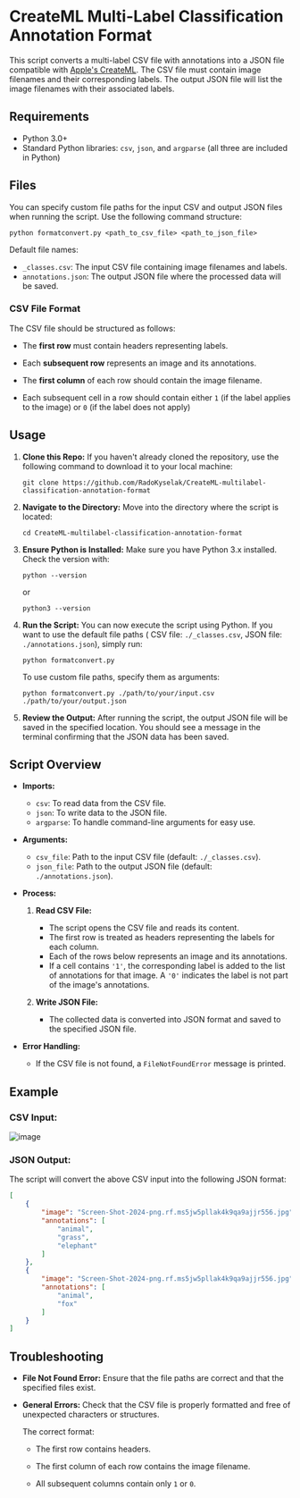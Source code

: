 # CreateML Multi-Label Classification Annotation Format

This script converts a multi-label CSV file with annotations into a JSON file compatible with [Apple's CreateML](https://developer.apple.com/machine-learning/create-ml/). The CSV file must contain image filenames and their corresponding labels. The output JSON file will list the image filenames with their associated labels.

## Requirements

- Python 3.0+
- Standard Python libraries: `csv`, `json`, and `argparse` (all three are included in Python)

## Files

You can specify custom file paths for the input CSV and output JSON files when running the script. Use the following command structure:

```terminal
python formatconvert.py <path_to_csv_file> <path_to_json_file>
```

Default file names:
- `_classes.csv`: The input CSV file containing image filenames and labels.
- `annotations.json`: The output JSON file where the processed data will be saved.

### CSV File Format


The CSV file should be structured as follows:

- The **first row** must contain headers representing labels.

- Each **subsequent row** represents an image and its annotations.

- The **first column** of each row should contain the image filename.

- Each subsequent cell in a row should contain either `1` (if the label applies to the image) or `0` (if the label does not apply)

## Usage

1. **Clone this Repo:**
   If you haven't already cloned the repository, use the following command to download it to your local machine:

   ```terminal
   git clone https://github.com/RadoKyselak/CreateML-multilabel-classification-annotation-format
   ```

2. **Navigate to the Directory:**
   Move into the directory where the script is located:

   ```terminal
   cd CreateML-multilabel-classification-annotation-format
   ```
   
3. **Ensure Python is Installed:**
   Make sure you have Python 3.x installed. Check the version with:

   ```terminal
   python --version
   ```

   or

   ```terminal
   python3 --version
   ```
   
4. **Run the Script:**
   You can now execute the script using Python. If you want to use the default file paths ( CSV file: `./_classes.csv`, JSON file: `./annotations.json`), simply run:

   ```terminal
   python formatconvert.py
   ```

   To use custom file paths, specify them as arguments:

   ```terminal
   python formatconvert.py ./path/to/your/input.csv ./path/to/your/output.json
   ```

6. **Review the Output:**
   After running the script, the output JSON file will be saved in the specified location. You should see a message in the terminal confirming that the JSON data has been saved.

## Script Overview

- **Imports:**
  - `csv`: To read data from the CSV file.
  - `json`: To write data to the JSON file.
  - `argparse`: To handle command-line arguments for easy use.

- **Arguments:**
  - `csv_file`: Path to the input CSV file (default: `./_classes.csv`).
  - `json_file`: Path to the output JSON file (default: `./annotations.json`).

- **Process:**
  1. **Read CSV File:**
     - The script opens the CSV file and reads its content.
     - The first row is treated as headers representing the labels for each column.
     - Each of the rows below represents an image and its annotations.
     - If a cell contains `'1'`, the corresponding label is added to the list of annotations for that image. A `'0'` indicates the label is not part of the image's annotations.

  2. **Write JSON File:**
     - The collected data is converted into JSON format and saved to the specified JSON file.

- **Error Handling:**
  - If the CSV file is not found, a `FileNotFoundError` message is printed.

## Example

### CSV Input:

![image](https://github.com/user-attachments/assets/7ff8d48a-d4cd-41d4-a34c-05c06d04122f)

### JSON Output:

The script will convert the above CSV input into the following JSON format:

```json
[
    {
        "image": "Screen-Shot-2024-png.rf.ms5jw5pllak4k9qa9ajjr556.jpg",
        "annotations": [
            "animal",
            "grass",
            "elephant"
        ]
    },
    {
        "image": "Screen-Shot-2024-png.rf.ms5jw5pllak4k9qa9ajjr556.jpg",
        "annotations": [
            "animal",
            "fox"
        ]
    }
]
```

## Troubleshooting

- **File Not Found Error:**
  Ensure that the file paths are correct and that the specified files exist.

- **General Errors:**
  Check that the CSV file is properly formatted and free of unexpected characters or structures.

  The correct format:

  - The first row contains headers.

  - The first column of each row contains the image filename.

  - All subsequent columns contain only `1` or `0`.
